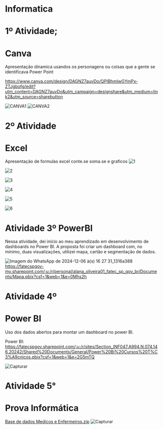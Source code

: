 # Informatica

# 1º Atividade; 
# Canva
Apresentação dinamica usandos os personagens ou coisas que a gente se identificava Power Point

https://www.canva.com/design/DAGNZ7auvDo/QPIBhmIwGYmPx-ZTJgbofg/edit?utm_content=DAGNZ7auvDo&utm_campaign=designshare&utm_medium=link2&utm_source=sharebutton

![CANVA1](https://github.com/user-attachments/assets/164f68df-7641-4c87-aa98-df2dfac91ae7)
![CANVA2](https://github.com/user-attachments/assets/981994b9-af94-462d-96a1-5fe8fbe32507)

# 2º Atividade
# Excel
Apresentação de formulas excel conte.se soma.se e graficos 
![1](https://github.com/user-attachments/assets/e9d1b7b1-d7db-4aa1-af24-7dca727674a5)

![2](https://github.com/user-attachments/assets/d3d57524-3da5-4b14-9eb9-17a773d96e44)

![3](https://github.com/user-attachments/assets/b5565648-4f0e-40da-91ac-14e452f582d5)

![4](https://github.com/user-attachments/assets/8a0a9fae-d9f9-4ef2-8a26-253d19cc9dec)

![5](https://github.com/user-attachments/assets/a720cf65-4b8b-4fbe-b10d-6c7c957357c6)

![6](https://github.com/user-attachments/assets/bee1644d-714b-4991-b7a0-2e3226142f89)


# Atividade 3º PowerBI
Nessa atividade, dei início ao meu aprendizado em desenvolvimento de dashboards no Power BI. A proposta foi criar um dashboard com, no mínimo, duas visualizações, utilizei mapa, cartão e segmentação de dados.

![Imagem do WhatsApp de 2024-12-06 à(s) 16 27 31_1316a388](https://github.com/user-attachments/assets/ab3811f7-c7a7-473f-8d99-870d06e99ce5)
https://fatecspgov-my.sharepoint.com/:u:/r/personal/alana_oliveira01_fatec_sp_gov_br/Documents/Mapa.pbix?csf=1&web=1&e=0Mhs2h


# Atividade 4º
# Power BI
Uso dos dados abertos para montar um dashboard no power BI.

Power BI: https://fatecspgov.sharepoint.com/:u:/r/sites/Section_INF047.A994.N.074.146.20242/Shared%20Documents/General/Power%20Bi%20Cursos%20T%C3%A9cnicos.pbix?csf=1&web=1&e=2G5mTQ

![Capturar](https://github.com/user-attachments/assets/a4b7860c-48ac-49cf-b690-60eedd45f6f3)

# Atividade 5°



# Prova Informática

[Base de dados Medicos e Enfermeiros.zip](https://github.com/user-attachments/files/17953471/Base.de.dados.Medicos.e.Enfermeiros.zip)
![Capturar](https://github.com/user-attachments/assets/aa098cea-7955-457c-b1cb-d283b430f156)


